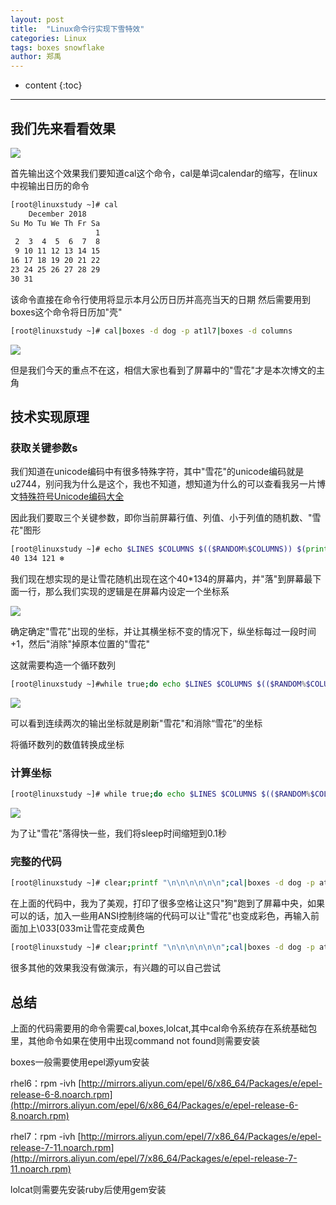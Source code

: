 ```yaml
---
layout: post
title:  "Linux命令行实现下雪特效"
categories: Linux
tags: boxes snowflake
author: 郑禹
---
```


* content
{:toc}
---
## 我们先来看看效果

<img src="http://zhengyu1992.cn/img/linux_snow1.gif">





首先输出这个效果我们要知道cal这个命令，cal是单词calendar的缩写，在linux中视输出日历的命令
```sh
[root@linuxstudy ~]# cal
    December 2018
Su Mo Tu We Th Fr Sa
                   1
 2  3  4  5  6  7  8
 9 10 11 12 13 14 15
16 17 18 19 20 21 22
23 24 25 26 27 28 29
30 31
```
该命令直接在命令行使用将显示本月公历日历并高亮当天的日期
然后需要用到boxes这个命令将日历加"壳"

```sh
[root@linuxstudy ~]# cal|boxes -d dog -p at1l7|boxes -d columns
```

<img src="http://zhengyu1992.cn/img/linux_snow2.png">

但是我们今天的重点不在这，相信大家也看到了屏幕中的"雪花"才是本次博文的主角

## 技术实现原理

### 获取关键参数s

我们知道在unicode编码中有很多特殊字符，其中"雪花"的unicode编码就是u2744，别问我为什么是这个，我也不知道，想知道为什么的可以查看我另一片博文[特殊符号Unicode编码大全](http://zhengyu1992.cn/2018/12/11/unicode_symbols/)

因此我们要取三个关键参数，即你当前屏幕行值、列值、小于列值的随机数、"雪花"图形

```sh
[root@linuxstudy ~]# echo $LINES $COLUMNS $(($RANDOM%$COLUMNS)) $(printf "\u2744\n")
40 134 121 ❄
```
我们现在想实现的是让雪花随机出现在这个40*134的屏幕内，并"落"到屏幕最下面一行，那么我们实现的逻辑是在屏幕内设定一个坐标系

<img src="http://zhengyu1992.cn/img/linux_snow3.png">


确定确定"雪花"出现的坐标，并让其横坐标不变的情况下，纵坐标每过一段时间+1，然后"消除"掉原本位置的"雪花"

这就需要构造一个循环数列
```sh
[root@linuxstudy ~]#while true;do echo $LINES $COLUMNS $(($RANDOM%$COLUMNS)) $(printf "\u2744\n");sleep 2;done|awk '{a[$3]=0;for(x in a) {y=a[x];a[x]=a[x]+1;printf "%s;%s ",y,x;printf "%s;%s;%s 0;0\n",a[x],x,$4;}}'
```
<img src="http://zhengyu1992.cn/img/linux_snow4.gif">

可以看到连续两次的输出坐标就是刷新"雪花"和消除“雪花”的坐标

将循环数列的数值转换成坐标

### 计算坐标

```sh
[root@linuxstudy ~]# while true;do echo $LINES $COLUMNS $(($RANDOM%$COLUMNS)) $(printf "\u2744\n");sleep 2;done|awk '{a[$3]=0;for(x in a) {y=a[x];a[x]=a[x]+1;printf "\033[%s;%sH ",y,x;printf "\033[%s;%sH%s \033[0;0H",a[x],x,$4;}}'
```

<img src="http://zhengyu1992.cn/img/linux_snow5.gif">

为了让"雪花"落得快一些，我们将sleep时间缩短到0.1秒

### 完整的代码

```sh
[root@linuxstudy ~]# clear;printf "\n\n\n\n\n\n";cal|boxes -d dog -p at1l7|awk '{print "                                  "$0}'|boxes -d columns|lolcat;sleep 2;while true;do echo $LINES $COLUMNS $(($RANDOM%$COLUMNS)) $(printf "\u2744\n");sleep 0.1;done|awk '{a[$3]=0;for(x in a) {y=a[x];a[x]=a[x]+1;printf "\033[%s;%sH ",y,x;printf "\033[%s;%sH%s \033[0;0H",a[x],x,$4;}}'
```
在上面的代码中，我为了美观，打印了很多空格让这只"狗"跑到了屏幕中央，如果可以的话，加入一些用ANSI控制终端的代码可以让"雪花"也变成彩色，再输入前面加上\033[033m让雪花变成黄色
```sh
[root@linuxstudy ~]# clear;printf "\n\n\n\n\n\n";cal|boxes -d dog -p at1l7|awk '{print "                                  "$0}'|boxes -d columns|lolcat;sleep 2;while true;do echo $LINES $COLUMNS $(($RANDOM%$COLUMNS)) $(printf "\u2744\n");sleep 0.1;done|awk '{a[$3]=0;for(x in a) {y=a[x];a[x]=a[x]+1;printf "\033[%s;%sH ",y,x;printf "\033[%s;%sH\033[033m%s \033[0;0H",a[x],x,$4;}}'
```
很多其他的效果我没有做演示，有兴趣的可以自己尝试

## 总结

上面的代码需要用的命令需要cal,boxes,lolcat,其中cal命令系统存在系统基础包里，其他命令如果在使用中出现command not found则需要安装

boxes一般需要使用epel源yum安装

rhel6：rpm -ivh  [http://mirrors.aliyun.com/epel/6/x86_64/Packages/e/epel-release-6-8.noarch.rpm](http://mirrors.aliyun.com/epel/6/x86_64/Packages/e/epel-release-6-8.noarch.rpm)

rhel7：rpm -ivh  [http://mirrors.aliyun.com/epel/7/x86_64/Packages/e/epel-release-7-11.noarch.rpm](http://mirrors.aliyun.com/epel/7/x86_64/Packages/e/epel-release-7-11.noarch.rpm)

lolcat则需要先安装ruby后使用gem安装
